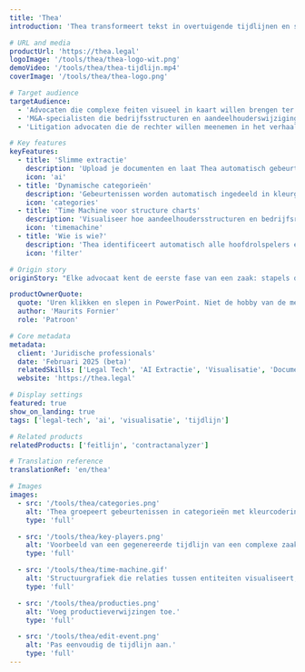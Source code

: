 ```yaml
---
title: 'Thea'
introduction: 'Thea transformeert tekst in overtuigende tijdlijnen en structure charts.'

# URL and media
productUrl: 'https://thea.legal'
logoImage: '/tools/thea/thea-logo-wit.png'
demoVideo: '/tools/thea/thea-tijdlijn.mp4'
coverImage: '/tools/thea/thea-logo.png'

# Target audience
targetAudience:
  - 'Advocaten die complexe feiten visueel in kaart willen brengen ter voorbereiding van een dossier'
  - 'M&A-specialisten die bedrijfsstructuren en aandeelhouderswijzigingen door de tijd willen volgen'
  - 'Litigation advocaten die de rechter willen meenemen in het verhaal'

# Key features
keyFeatures:
  - title: 'Slimme extractie'
    description: 'Upload je documenten en laat Thea automatisch gebeurtenissen, datums en belangrijke details identificeren. Onze AI analyseert PDFs, Word-bestanden en Excel-sheets om de essentiële informatie te vinden.'
    icon: 'ai'
  - title: 'Dynamische categorieën'
    description: 'Gebeurtenissen worden automatisch ingedeeld in kleurgecodeerde categorieën die het verhaal van je zaak vertellen. Tijdsproportionele weergave toont het werkelijke ritme van gebeurtenissen met de juiste tussenruimte.'
    icon: 'categories'
  - title: 'Time Machine voor structure charts'
    description: 'Visualiseer hoe aandeelhoudersstructuren en bedrijfsrelaties door de tijd heen veranderen. Navigeer door verschillende tijdstippen en zie precies wie wanneer aandelen hield - als een juridische tijdmachine.'
    icon: 'timemachine'
  - title: 'Wie is wie?'
    description: 'Thea identificeert automatisch alle hoofdrolspelers en hun rollen. Filter vervolgens de tijdlijn op specifieke personen of organisaties om precies die gebeurtenissen te zien die voor jouw zaak relevant zijn. Creëer in enkele klikken een aangepaste tijdlijn die jouw juridische verhaal vertelt.'
    icon: 'filter'

# Origin story
originStory: "Elke advocaat kent de eerste fase van een zaak: stapels documenten doorwerken om de feiten en betrokkenen in kaart te brengen. Thea neemt juist dit werk uit handen. Ze transformeert die eerste vraag bij elke zaak - 'Wat is er precies gebeurd en wie was erbij betrokken?' - in een heldere visuele weergave binnen enkele minuten. \n\nDe AI analyseert documenten in seconden en haalt automatisch relevante gebeurtenissen, relaties en structuurwijzigingen eruit. Deze worden direct gevisualiseerd in professionele tijdlijnen en structuurdiagrammen. \n\nDoor de intelligente herkenning van hoofdrolspelers en hun relaties kunnen gebruikers bovendien direct filteren op relevante personen of organisaties - essentieel voor het ontwikkelen van specifieke juridische narratieven in complexe zaken met vele betrokkenen.\n\nVoor bedrijfsstructuren maakt Thea een serie 'snapshots' van de situatie op verschillende momenten, waardoor je als een soort juridische tijdreiziger door de ontwikkeling van structuren kunt navigeren - cruciaal voor due diligence, M&A-transacties en complexe procedures. \n\nWat eerder dagen kostte, gebeurt nu in minuten. En omdat Thea ontwikkeld is door juristen met ontwerpexpertise, zijn de visualisaties direct geschikt voor gebruik in rechtszaken en boardrooms."

productOwnerQuote:
  quote: 'Uren klikken en slepen in PowerPoint. Niet de hobby van de meeste advocaten en hun cliënten. En je kunt niet voor elke tijdlijn een bureau als Patroon inschakelen. Daarom hebben we Thea gemaakt: van tekst naar tijdlijn in 3 klikken.'
  author: 'Maurits Fornier'
  role: 'Patroon'

# Core metadata
metadata:
  client: 'Juridische professionals'
  date: 'Februari 2025 (beta)'
  relatedSkills: ['Legal Tech', 'AI Extractie', 'Visualisatie', 'Document Analyse']
  website: 'https://thea.legal'

# Display settings
featured: true
show_on_landing: true
tags: ['legal-tech', 'ai', 'visualisatie', 'tijdlijn']

# Related products
relatedProducts: ['feitlijn', 'contractanalyzer']

# Translation reference
translationRef: 'en/thea'

# Images
images:
  - src: '/tools/thea/categories.png'
    alt: 'Thea groepeert gebeurtenissen in categorieën met kleurcodering.'
    type: 'full'

  - src: '/tools/thea/key-players.png'
    alt: 'Voorbeeld van een gegenereerde tijdlijn van een complexe zaak, inclusief een opsomming van betrokken personen en partijen en hun rol.'
    type: 'full'

  - src: '/tools/thea/time-machine.gif'
    alt: 'Structuurgrafiek die relaties tussen entiteiten visualiseert, door de tijd heen.'
    type: 'full'

  - src: '/tools/thea/producties.png'
    alt: 'Voeg productieverwijzingen toe.'
    type: 'full'

  - src: '/tools/thea/edit-event.png'
    alt: 'Pas eenvoudig de tijdlijn aan.'
    type: 'full'
---
```


